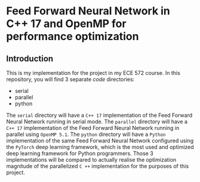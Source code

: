 # Feed Forward Neural Network in C++ 17 and OpenMP for performance optimization

## Introduction

This is my implementation for the project in my ECE 572 course. In this repository, you will find 3 separate _code_ directories:
* serial
* parallel
* python

The `serial` directory will have a `C++ 17` implementation of the Feed Forward Neural Network running in serial mode. The `parallel` directory will have a `C++ 17` implementation of the Feed Forward Neural Network running in parallel using `OpenMP 5.1`. The `python` directory will have a `Python` implementation of the same Feed Forward Neural Network configured using the `PyTorch` deep learning framework, which is the most used and optimized deep learning framework for Python programmers. Those 3 implementations will be compared to actually realise the optimization magnitude of the parallelized `C ++` implementation for the purposes of this project.

